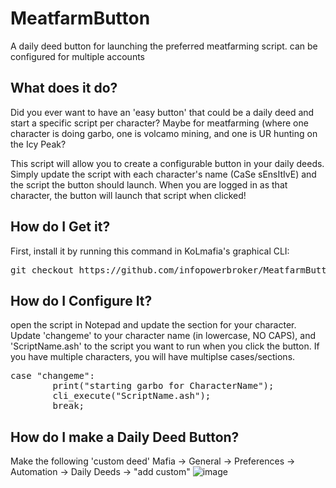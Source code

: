 # MeatfarmButton

A daily deed button for launching the preferred meatfarming script. can be configured for multiple accounts

What does it do?
----------------
Did you ever want to have an 'easy button' that could be a daily deed and start a specific script per character? Maybe for meatfarming (where one character is doing garbo, one is volcamo mining, and one is UR hunting on the Icy Peak?

This script will allow you to create a configurable button in your daily deeds. Simply update the script with each character's name (CaSe sEnsItIvE) and the script the button should launch. When you are logged in as that character, the button will launch that script when clicked!

How do I Get it?
----------------
First, install it by running this command in KoLmafia's graphical CLI:

<pre>
git checkout https://github.com/infopowerbroker/MeatfarmButton.git release
</pre>

How do I Configure It?
-------------
open the script in Notepad and update the section for your character. Update 'changeme' to your character name (in lowercase, NO CAPS), and 'ScriptName.ash' to the script you want to run when you click the button. If you have multiple characters, you will have multiplse cases/sections.

<pre>
case "changeme":
		print("starting garbo for CharacterName");
		cli_execute("ScriptName.ash");
		break;
</pre>

How do I make a Daily Deed Button?
---------------------------------
Make the following 'custom deed' 
Mafia -> General -> Preferences -> Automation -> Daily Deeds -> "add custom"
![image](https://github.com/infopowerbroker/MeatfarmButton/assets/14957446/8073f50a-8ade-43b5-b272-0e77f84bf47a)

